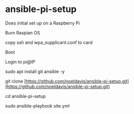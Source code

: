 # ansible-pi-setup

Does initial set up on a Raspberry Pi

Burn Raspian OS

copy ssh and wpa_supplicant.conf to card

Boot

Login to pi@IP

sudo apt install git ansible -y


git clone [https://github.com/noeldavis/ansible-pi-setup.git](https://github.com/noeldavis/ansible-pi-setup.git)

cd ansible-pi-setup

sudo ansible-playbook site.yml


